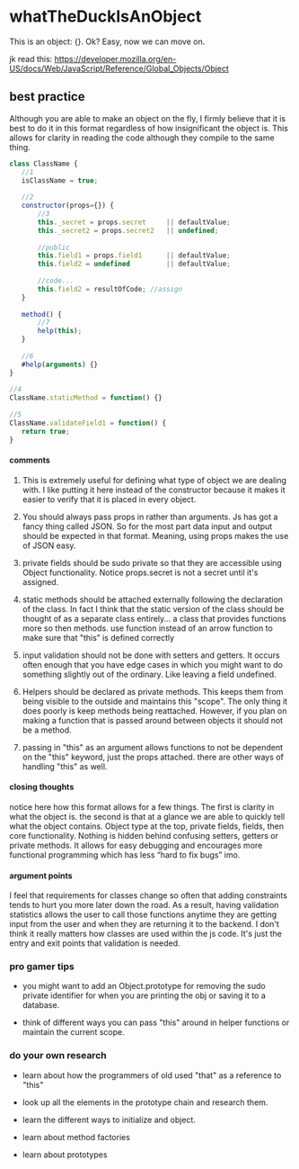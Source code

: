 # whatTheDuckIsAnObject
This is an object: {}. Ok? Easy, now we can move on. <br/>
 
jk read this:
https://developer.mozilla.org/en-US/docs/Web/JavaScript/Reference/Global_Objects/Object
 
 
## best practice
Although you are able to make an object on the fly, I firmly believe that it is best to do it in this format regardless of how insignificant the object is. This allows for clarity in reading the code although they compile to the same thing.
 
```js
class ClassName {
   //1
   isClassName = true;
  
   //2
   constructor(props={}) {
       //3
       this._secret = props.secret     || defaultValue;
       this._secret2 = props.secret2   || undefined;
 
       //public
       this.field1 = props.field1      || defaultValue;
       this.field2 = undefined         || defaultValue;
 
       //code...
       this.field2 = resultOfCode; //assign
   }
 
   method() {
       //7
       help(this);
   }
   
   //6
   #help(arguments) {}
}
 
//4
ClassName.staticMethod = function() {}
 
//5
ClassName.validateField1 = function() {
   return true;
}
```
 
#### comments
1. This is extremely useful for defining what type of object we are dealing with. I like putting it here instead of the constructor because it makes it easier to verify that it is placed in every object.
 
2. You should always pass props in rather than arguments. Js has got a fancy thing called JSON. So for the most part data input and output should be expected in that format. Meaning, using props makes the use of JSON easy.
 
3. private fields should be sudo private so that they are accessible using Object functionality. Notice props.secret is not a secret until it's assigned.
 
4. static methods should be attached externally following the declaration of the class. In fact I think that the static version of the class should be thought of as a separate class entirely... a class that provides functions more so then methods. use function instead of an arrow function to make sure that "this” is defined correctly
 
5. input validation should not be done with setters and getters. It occurs often enough that you have edge cases in which you might want to do something slightly out of the ordinary. Like leaving a field undefined.
 
6. Helpers should be declared as private methods. This keeps them from being visible to the outside and maintains this "scope". The only thing it does poorly is keep methods being reattached. However, if you plan on making a function that is passed around between objects it should not be a method.
 
7. passing in "this" as an argument allows functions to not be dependent on the "this" keyword, just the props attached. there are other ways of handling "this" as well.
 
#### closing thoughts
notice here how this format allows for a few things. The first is clarity in what the object is. the second is that at a glance we are able to quickly tell what the object contains. Object type at the top, private fields, fields, then core functionality. Nothing is hidden behind confusing setters, getters or private methods. It allows for easy debugging and encourages more functional programming which has less “hard to fix bugs” imo.
 
#### argument points
I feel that requirements for classes change so often that adding constraints tends to hurt you more later down the road. As a result, having validation statistics allows the user to call those functions anytime they are getting input from the user and when they are returning it to the backend. I don't think it really matters how classes are used within the js code. It's just the entry and exit points that validation is needed.
 
### pro gamer tips
- you might want to add an Object.prototype for removing the sudo private identifier for when you are printing the obj or saving it to a database.
 
- think of different ways you can pass "this" around in helper functions or maintain the current scope.
 
### do your own research
 
- learn about how the programmers of old used "that" as a reference to "this"
 
- look up all the elements in the prototype chain and research them.
 
- learn the different ways to initialize and object.
 
- learn about method factories
 
- learn about prototypes

